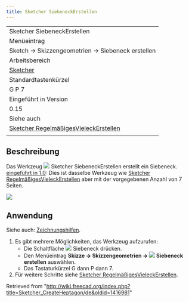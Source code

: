 ```yaml
---
title: Sketcher SiebeneckErstellen
---
```


|                                                                                                               |
| ------------------------------------------------------------------------------------------------------------- |
| Sketcher SiebeneckErstellen                                                                                   |
| Menüeintrag                                                                                                   |
| Sketch → Skizzengeometrien → Siebeneck erstellen                                                              |
| Arbeitsbereich                                                                                                |
| [Sketcher](/Sketcher_Workbench/de "Sketcher Workbench/de")                                                    |
| Standardtastenkürzel                                                                                          |
| G P 7                                                                                                         |
| Eingeführt in Version                                                                                         |
| 0.15                                                                                                          |
| Siehe auch                                                                                                    |
| [Sketcher RegelmäßigesVieleckErstellen](/Sketcher_CreateRegularPolygon/de "Sketcher CreateRegularPolygon/de") |
|                                                                                                               |

## Beschreibung

Das Werkzeug ![](/images/Sketcher_CreateHeptagon.svg) Sketcher SiebeneckErstellen erstellt ein Siebeneck. [eingeführt in 1.0](/Release_notes_1.0/de "Release notes 1.0/de"): Dies ist dasselbe Werkzeug wie [Sketcher RegelmäßigesVieleckErstellen](/Sketcher_CreateRegularPolygon/de "Sketcher CreateRegularPolygon/de") aber mit der vorgegebenen Anzahl von 7 Seiten.

![](/images/SketcherCreateHeptagonExample.png)

## Anwendung

Siehe auch: [Zeichnungshilfen](/Sketcher_Workbench/de#Zeichnungshilfen "Sketcher Workbench/de").

1. Es gibt mehrere Möglichkeiten, das Werkzeug aufzurufen:
   - Die Schaltfläche ![](/images/Sketcher_CreateHeptagon.svg) Siebeneck drücken.
   - Den Menüeintrag **Skizze → Skizzengeometrien → ![](/images/Sketcher_CreateHeptagon.svg) Siebeneck erstellen** auswählen.
   - Das Tastaturkürzel G dann P dann 7.
2. Für weitere Schritte siehe [Sketcher RegelmäßigesVieleckErstellen](/Sketcher_CreateRegularPolygon/de#Anwendung "Sketcher CreateRegularPolygon/de").

Retrieved from "<http://wiki.freecad.org/index.php?title=Sketcher_CreateHeptagon/de&oldid=1416981>"
